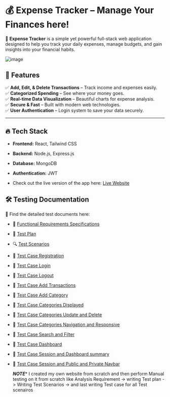 # 💰 Expense Tracker – Manage Your Finances here!  

🚀 **Expense Tracker** is a simple yet powerful full-stack web application designed to help you track your daily expenses, manage budgets, and gain insights into your financial habits.  

![image](https://github.com/user-attachments/assets/d2ee40a8-626e-4b08-91b0-87588257f570)

## 🌟 Features  
✅ **Add, Edit, & Delete Transactions** – Track income and expenses easily.  
✅ **Categorized Spending** – See where your money goes.  
✅ **Real-time Data Visualization** – Beautiful charts for expense analysis.  
✅ **Secure & Fast** – Built with modern web technologies.  
✅ **User Authentication** – Login system to save your data securely.  

---

## 🔥 Tech Stack  
- **Frontend:** React, Tailwind CSS  
- **Backend:** Node.js, Express.js  
- **Database:** MongoDB  
- **Authentication:** JWT

- Check out the live version of the app here: [Live Website](https://expense-traker-six.vercel.app/)



## 🛠️ Testing Documentation

📌 Find the detailed test documents here:

- 📄 [Functional Requirements Specifications](FRS/FRS.md)
- 📜 [Test Plan](TestPlan/TestPlans.md)
- 🔍 [Test Scenarios](TestScenarios/Testscenarios.md)
- 📕 [Test Case Registration](TestCase/regi.md)
- 📕 [Test Case Login](TestCase/Testcases.md)
- 📕 [Test Case Logout](TestCase/logout.md)
- 📕 [Test Case Add Transactions](TestCase/AddTransaction.md)
- 📕 [Test Case Add Category](TestCase/AddCategory.md) 
- 📕 [Test Case Categories Displayed](TestCase/CategoriesDisplayed.md)
- 📕 [Test Case Categories Update and Delete](TestCase/DeleteAndUpdateCat.md)
- 📕 [Test Case Categories Navigation and Responsive](TestCase/NavigationAndResponsivness.md) 
- 📕 [Test Case Search and Filter ](TestCase/filter.md)
- 📕 [Test Case Dashboard  ](TestCase/Dashboard.md) 
- 📕 [Test Case Session and Dashboard summary ](TestCase/SessionandSummary.md)
- 📕 [Test Case Session and Public and Private Navbar ](TestCase/NAVBAR.md)

  ***NOTE****
  I created my own website from scratch and then perform Manual testing on it from scratch like Analysis Requirement -> writing Test plan -> Writing Test Scenarios -> and last writing Test case for all Test scenairos 
  
